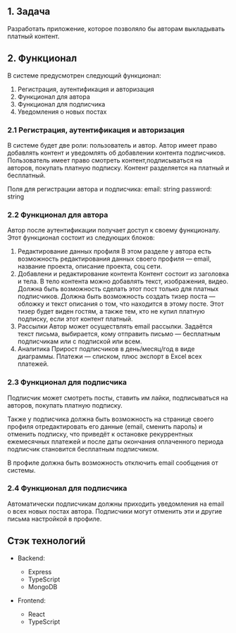 ## 1. Задача

Разработать приложение, которое позволяло бы авторам выкладывать платный контент.

## 2. Функционал

В системе предусмотрен следующий функционал:

1.  Регистрация, аутентификация и авторизация
2.  Функционал для автора
3.  Функционал для подписчика
4.  Уведомления о новых постах

### 2.1 Регистрация, аутентификация и авторизация

В системе будет две роли: пользователь и автор. Автор имеет право добавлять контент и уведомлять об добавлении контента подписчиков. Пользователь имеет право смотреть контент,подписываться на авторов, покупать платную подписку. Контент разделяется на платный и бесплатный.

Поля для регистрации автора и подписчика:
email: string
password: string

### 2.2 Функционал для автора

Автор после аутентификации получает доступ к своему функционалу. Этот функционал состоит из следующих блоков:

1. Редактирование данных профиля
   В этом разделе у автора есть возможность редактирования данных своего профиля — email, название проекта, описание проекта, соц сети.
2. Добавлени и редактирование контента
   Контент состоит из заголовка и тела. В тело контента можно добавлять текст, изображения, видео. Должна быть возможность сделать этот пост только для платных подписчиков.
   Должна быть возможность создать тизер поста — обложку и текст описания о том, что находится в этому посте. Этот тизер будет виден гостям, а также тем, кто не купил платную подписку, если этот контент платный.
3. Рассылки
   Автор может осуществлять email рассылки. Задаётся текст письма, выбирается, кому отправить письмо — бесплатным подписчикам или с подпиской или всем.
4. Аналитика
   Прирост подписчиков в день/месяц/год в виде диаграммы.
   Платежи — списком, плюс экспорт в Excel всех платежей.

### 2.3 Функционал для подписчика

Подписчик может смотреть посты, ставить им лайки, подписываться на авторов, покупать платную подписку.

Также у подписчика должна быть возможность на странице своего профиля отредактировать его данные (email, сменить пароль) и отменить подписку, что приведёт к остановке рекуррентных ежемесячных платежей и после даты окончания оплаченного периода подписчик становится бесплатным подписчиком.

В профиле должна быть возможность отключить email сообщения от системы.

### 2.4 Функционал для подписчика

Автоматически подписчикам должны приходить уведомления на email о всех новых постах автора. Подписчики могут отменить эти и другие письма настройкой в профиле.

## Стэк технологий

- Backend:

  - Express
  - TypeScript
  - MongoDB

- Frontend:
  - React
  - TypeScript

